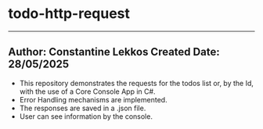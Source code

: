 # todo-http-request
---
Author: Constantine Lekkos
Created Date: 28/05/2025
---
- This repository demonstrates the requests for the todos list or, by the Id, with the use of a Core Console App in C#.
- Error Handling mechanisms are implemented.
- The responses are saved in a .json file.
- User can see information by the console.
